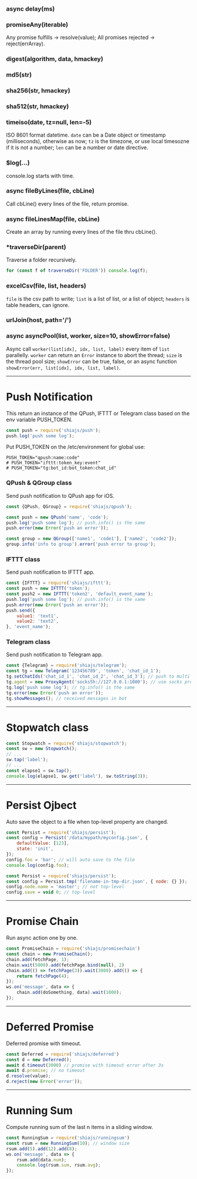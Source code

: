 ### async delay(ms)

### promiseAny(iterable)
Any promise fulfills -> resolve(value);
All promises rejected -> reject(errArray).

### digest(algorithm, data, hmackey)

### md5(str)

### sha256(str, hmackey)

### sha512(str, hmackey)

### timeiso(date, tz=null, len=-5)
ISO 8601 format datetime.
`date` can be a Date object or timestamp (milliseconds), otherwise as now;
`tz` is the timezone, or use local timesozne if it is not a number;
`len` can be a number or date directive.

### $log(...)
console.log starts with time.

### async fileByLines(file, cbLine)
Call cbLine() every lines of the file, return promise.

### async fileLinesMap(file, cbLine)
Create an array by running every lines of the file thru cbLine().

### \*traverseDir(parent)
Traverse a folder recursively.
```js
for (const f of traverseDir('FOLDER')) console.log(f);
```

### excelCsv(file, list, headers)
`file` is the csv path to write;
`list` is a list of list, or a list of object;
`headers` is table headers, can ignore.

### urlJoin(host, path='/') 

### async asyncPool(list, worker, size=10, showError=false)
Async call `worker(list[idx], idx, list, label)` every item of `list` parallelly.
`worker` can return an `Error` instance to abort the thread;
`size` is the thread pool size;
`showError` can be true, false, or an async function `showError(err, list[idx], idx, list, label)`.


-----
# Push Notification
This return an instance of the QPush, IFTTT or Telegram class based on the env variable PUSH_TOKEN.

```js
const push = require('shiajs/push');
push.log('push some log');
```

Put PUSH_TOKEN on the /etc/environment for global use:
```
PUSH_TOKEN="qpush:name:code"
# PUSH_TOKEN="ifttt:token_key:event"
# PUSH_TOKEN="tg:bot_id:bot_token:chat_id"
```

### QPush & QGroup class
Send push notification to QPush app for iOS.

```js
const {QPush, QGroup} = require('shiajs/qpush');

const push = new QPush('name', 'code');
push.log('push some log'); // push.info() is the same
push.error(new Error('push an error'));

const group = new QGroup(['name1', 'code1'], ['name2', 'code2']);
group.info('info to group').error('push error to group');
```

### IFTTT class
Send push notification to IFTTT app.

```js
const {IFTTT} = require('shiajs/ifttt');
const push = new IFTTT('token');
const push2 = new IFTTT('token2', 'default_event_name');
push.log('push some log'); // push.info() is the same
push.error(new Error('push an error'));
push.send({
    value1: 'text1',
    value2: 'text2',
}, 'event_name');
```

### Telegram class
Send push notification to Telegram app.
```js
const {Telegram} = require('shiajs/telegram');
const tg = new Telegram('123456789', 'token', 'chat_id_1');
tg.setChatIds('chat_id_1', 'chat_id_2', 'chat_id_3'); // push to multi
tg.agent = new ProxyAgent('socks5h://127.0.0.1:1080'); // use socks proxy
tg.log('push some log'); // tg.info() is the same
tg.error(new Error('push an error'));
tg.showMessages(); // received messages in bot
```


-----
# Stopwatch class

```js
const Stopwatch = require('shiajs/stopwatch');
const sw = new Stopwatch();
// ...
sw.tap('label');
// ...
const elapse1 = sw.tap();
console.log(elapse1, sw.get('label'), sw.toString(3));
```


-----
# Persist Ojbect
Auto save the object to a file when top-level property are changed.

```js
const Persist = require('shiajs/persist');
const config = Persist('/data/mypath/myconfig.json', {
    defaultValue: [123],
    state: 'init',
});
config.foo = 'bar'; // will auto save to the file
console.log(config.foo);
```
```js
const Persist = require('shiajs/persist');
const config = Persist.tmp('filename-in-tmp-dir.json', { node: {} });
config.node.name = 'master'; // not top-level
config.save = void 0; // top-level
```


-----
# Promise Chain
Run async action one by one.

```js
const PromiseChain = require('shiajs/promisechain')
const chain = new PromiseChain();
chain.add(fetchPage, 1);
chain.wait(5000).add(fetchPage.bind(null), 2)
chain.add(() => fetchPage(3)).wait(3000).add(() => {
    return fetchPage(4);
});
ws.on('message', data => {
    chain.add(doSomething, data).wait(1000);
});
```


-----
# Deferred Promise
Deferred promise with timeout.

```js
const Deferred = require('shiajs/deferred')
const d = new Deferred();
await d.timeout(3000) // promise with timeout error after 3s
await d.promise; // no timeout
d.resolve(value);
d.reject(new Error('error'));
```


-----
# Running Sum
Compute running sum of the last n items in a sliding window.

```js
const RunningSum = require('shiajs/runningsum')
const rsum = new RunningSum(10); // window size
rsum.add(5).add(12).add(8);
ws.on('message', data => {
    rsum.add(data.num);
    console.log(rsum.sum, rsum.avg);
});
```
